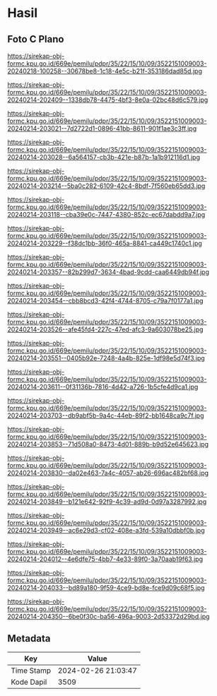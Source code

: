# Hasil

## Foto C Plano

https://sirekap-obj-formc.kpu.go.id/669e/pemilu/pdpr/35/22/15/10/09/3522151009003-20240218-100258--30678be8-1c18-4e5c-b21f-353186dad85d.jpg

https://sirekap-obj-formc.kpu.go.id/669e/pemilu/pdpr/35/22/15/10/09/3522151009003-20240214-202409--1338db78-4475-4bf3-8e0a-02bc48d6c579.jpg

https://sirekap-obj-formc.kpu.go.id/669e/pemilu/pdpr/35/22/15/10/09/3522151009003-20240214-203021--7d2722d1-0896-41bb-8611-901f1ae3c3ff.jpg

https://sirekap-obj-formc.kpu.go.id/669e/pemilu/pdpr/35/22/15/10/09/3522151009003-20240214-203028--6a564157-cb3b-421e-b87b-1a1b912116d1.jpg

https://sirekap-obj-formc.kpu.go.id/669e/pemilu/pdpr/35/22/15/10/09/3522151009003-20240214-203214--5ba0c282-6109-42c4-8bdf-7f560eb65dd3.jpg

https://sirekap-obj-formc.kpu.go.id/669e/pemilu/pdpr/35/22/15/10/09/3522151009003-20240214-203118--cba39e0c-7447-4380-852c-ec67dabdd9a7.jpg

https://sirekap-obj-formc.kpu.go.id/669e/pemilu/pdpr/35/22/15/10/09/3522151009003-20240214-203229--f38dc1bb-36f0-465a-8841-ca449c1740c1.jpg

https://sirekap-obj-formc.kpu.go.id/669e/pemilu/pdpr/35/22/15/10/09/3522151009003-20240214-203357--82b299d7-3634-4bad-9cdd-caa6449db94f.jpg

https://sirekap-obj-formc.kpu.go.id/669e/pemilu/pdpr/35/22/15/10/09/3522151009003-20240214-203454--cbb8bcd3-42f4-4744-8705-c79a7f0177a1.jpg

https://sirekap-obj-formc.kpu.go.id/669e/pemilu/pdpr/35/22/15/10/09/3522151009003-20240214-203526--afe45fd4-227c-47ed-afc3-9a603078be25.jpg

https://sirekap-obj-formc.kpu.go.id/669e/pemilu/pdpr/35/22/15/10/09/3522151009003-20240214-203551--0405b92e-7248-4a4b-825e-1df98e5d74f3.jpg

https://sirekap-obj-formc.kpu.go.id/669e/pemilu/pdpr/35/22/15/10/09/3522151009003-20240214-203611--0f31136b-7816-4d42-a726-1b5cfe4d9ca1.jpg

https://sirekap-obj-formc.kpu.go.id/669e/pemilu/pdpr/35/22/15/10/09/3522151009003-20240214-203703--db9abf5b-9a4c-44eb-89f2-bb1648ca9c7f.jpg

https://sirekap-obj-formc.kpu.go.id/669e/pemilu/pdpr/35/22/15/10/09/3522151009003-20240214-203853--71d508a0-8473-4d01-889b-b9d52e645623.jpg

https://sirekap-obj-formc.kpu.go.id/669e/pemilu/pdpr/35/22/15/10/09/3522151009003-20240214-203830--da02e463-7a4c-4057-ab26-696ac482bf68.jpg

https://sirekap-obj-formc.kpu.go.id/669e/pemilu/pdpr/35/22/15/10/09/3522151009003-20240214-203849--b121e642-92f9-4c39-ad9d-0d97a3287992.jpg

https://sirekap-obj-formc.kpu.go.id/669e/pemilu/pdpr/35/22/15/10/09/3522151009003-20240214-203949--ac6e29d3-cf02-408e-a3fd-539a10dbbf0b.jpg

https://sirekap-obj-formc.kpu.go.id/669e/pemilu/pdpr/35/22/15/10/09/3522151009003-20240214-204012--4e6dfe75-4bb7-4e33-89f0-3a70aab19f63.jpg

https://sirekap-obj-formc.kpu.go.id/669e/pemilu/pdpr/35/22/15/10/09/3522151009003-20240214-204033--bd89a180-9f59-4ce9-bd8e-fce9d09c68f5.jpg

https://sirekap-obj-formc.kpu.go.id/669e/pemilu/pdpr/35/22/15/10/09/3522151009003-20240214-204350--6be0f30c-ba56-496a-9003-2d53372d29bd.jpg


## Metadata

| Key        | Value               |
| ---------- | ------------------- |
| Time Stamp | 2024-02-26 21:03:47 |
| Kode Dapil | 3509                |



